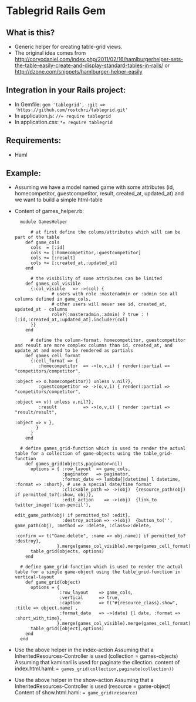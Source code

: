 # Tablegrid Rails Gem

## What is this?
* Generic helper for creating table-grid views. 
* The original idea comes from http://coryodaniel.com/index.php/2011/02/16/hamlburgerhelper-sets-the-table-easily-create-and-display-standard-tables-in-rails/ or http://dzone.com/snippets/hamlburger-helper-easily

## Integration in your Rails project: 
* In Gemfile: `gem 'tablegrid', :git => 'https://github.com/rostchri/tablegrid.git'`
* In application.js: `//= require tablegrid`
* In application.css: `*= require tablegrid`

## Requirements:
* Haml

## Example:
* Assuming we have a model named game with some attributes (id, homecompetitor, guestcompetitor, result, created_at, updated_at) and we want to build a simple html-table
* Content of games_helper.rb:

		module GamesHelper
		
			# at first define the colums/attributes which will can be part of the table
		  def game_cols
		    cols  = [:id]
		    cols += [:homecompetitor,:guestcompetitor]
		    cols += [:result]
		    cols += [:created_at,:updated_at]
		  end
  
			# the visibility of some attributes can be limited
		  def games_col_visible
		    {:col_visible   => ->(col) { 
					# users with role :masteradmin or :admin see all columns defined in game_cols, 
					# other users will never see id, created_at, updated_at - columns
					role?(:masteradmin,:admin) ? true : ![:id,:created_at,:updated_at].include?(col) 
		    }}
		  end
  
			# define the column-format. homecompetitor, guestcompetitor and result are more complex columns than id, created_at, and update_at and need to be rendered as partials
		  def games_cell_format
		    {:cell_format => {
		       :homecompetitor  => ->(o,v,i) { render(:partial => "competitors/competitor",  
																									:object => o.homecompetitor)) unless v.nil?},
		       :guestcompetitor => ->(o,v,i) { render(:partial => "competitors/competitor",  
																									:object => v)) unless v.nil?},
		       :result          => ->(o,v,i) { render :partial => "result/result", 
																									:object => v },
		      }
		    }
		  end
  
  		# define games_grid-function which is used to render the actual table for a collection of game-objects using the table_grid-function
		  def games_grid(objects,paginator=nil)
		    options = { :row_layout  => game_cols,
		                :paginator   => paginator,
		                :format_date => lambda{|datetime| l datetime, :format => :short}, # use a special date/time format
		                :clickable_path => ->(obj)  {resource_path(obj) if permitted_to?(:show, obj)},
		                :edit_action    => ->(obj)  {link_to twitter_image('icon-pencil'), 
																												 edit_game_path(obj) if permitted_to? :edit},
		                :destroy_action => ->(obj)  {button_to('', game_path(obj), :method => :delete, :class=>:delete, 
																													 :confirm => t("Game.delete", :name => obj.name)) if permitted_to? :destroy},
		              }.merge(games_col_visible).merge(games_cell_format)
		    table_grid(objects, options)
		  end
  
  		# define game_grid-function which is used to render the actual table for a single game-object using the table_grid-function in vertical-layout
		  def game_grid(object)
		    options = {
		               :row_layout    => game_cols,
		               :vertical      => true, 
		               :caption       => t("#{resource_class}.show", :title => object.name) ,
		               :format_date   => ->(date) {l date, :format => :short_with_time},
		              }.merge(games_col_visible).merge(games_cell_format)
		    table_grid([object],options)
		  end
		end
* Use the above helper in the index-action
	Assuming that a InheritedResources-Controller is used (collection = games-objects) 
	Assuming that kaminari is used for paginate the cllection. 
	content of index.html.haml: `= games_grid(collection,paginate(collection))`
* Use the above helper in the show-action
	Assuming that a InheritedResources-Controller is used (resource = game-object)
	Content of show.html.haml: `= game_grid(resource)`